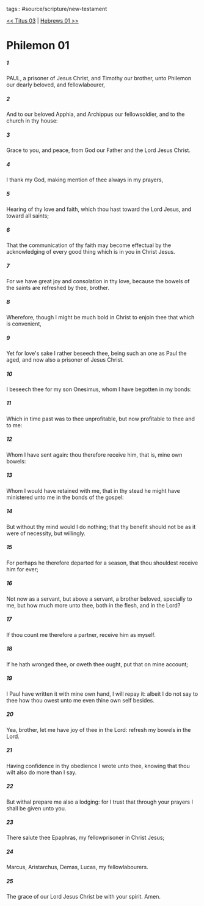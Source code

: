 tags:: #source/scripture/new-testament

[<< Titus 03](source/scripture/new-testament/17_Titus/Titus_03.md) | [Hebrews 01 >>](source/scripture/new-testament/19_Hebrews/Hebrews_01.md)

# Philemon 01

##### 1

PAUL, a prisoner of Jesus Christ, and Timothy our brother, unto Philemon our dearly beloved, and fellowlabourer,

##### 2

And to our beloved Apphia, and Archippus our fellowsoldier, and to the church in thy house:

##### 3

Grace to you, and peace, from God our Father and the Lord Jesus Christ.

##### 4

I thank my God, making mention of thee always in my prayers,

##### 5

Hearing of thy love and faith, which thou hast toward the Lord Jesus, and toward all saints;

##### 6

That the communication of thy faith may become effectual by the acknowledging of every good thing which is in you in Christ Jesus.

##### 7

For we have great joy and consolation in thy love, because the bowels of the saints are refreshed by thee, brother.

##### 8

Wherefore, though I might be much bold in Christ to enjoin thee that which is convenient,

##### 9

Yet for love's sake I rather beseech thee, being such an one as Paul the aged, and now also a prisoner of Jesus Christ.

##### 10

I beseech thee for my son Onesimus, whom I have begotten in my bonds:

##### 11

Which in time past was to thee unprofitable, but now profitable to thee and to me:

##### 12

Whom I have sent again: thou therefore receive him, that is, mine own bowels:

##### 13

Whom I would have retained with me, that in thy stead he might have ministered unto me in the bonds of the gospel:

##### 14

But without thy mind would I do nothing; that thy benefit should not be as it were of necessity, but willingly.

##### 15

For perhaps he therefore departed for a season, that thou shouldest receive him for ever;

##### 16

Not now as a servant, but above a servant, a brother beloved, specially to me, but how much more unto thee, both in the flesh, and in the Lord?

##### 17

If thou count me therefore a partner, receive him as myself.

##### 18

If he hath wronged thee, or oweth thee ought, put that on mine account;

##### 19

I Paul have written it with mine own hand, I will repay it: albeit I do not say to thee how thou owest unto me even thine own self besides.

##### 20

Yea, brother, let me have joy of thee in the Lord: refresh my bowels in the Lord.

##### 21

Having confidence in thy obedience I wrote unto thee, knowing that thou wilt also do more than I say.

##### 22

But withal prepare me also a lodging: for I trust that through your prayers I shall be given unto you.

##### 23

There salute thee Epaphras, my fellowprisoner in Christ Jesus;

##### 24

Marcus, Aristarchus, Demas, Lucas, my fellowlabourers.

##### 25

The grace of our Lord Jesus Christ be with your spirit. Amen.
